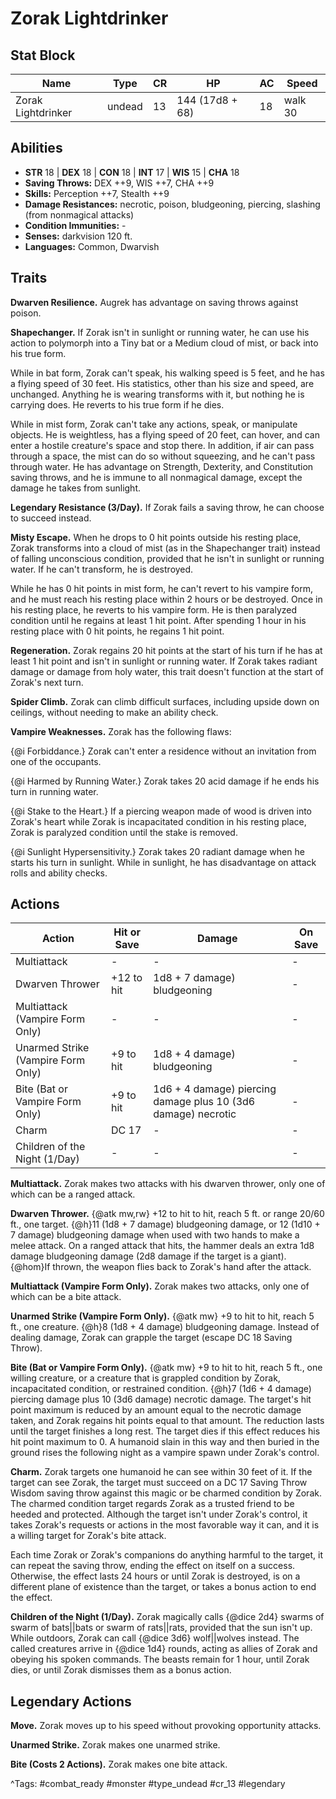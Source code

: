 # Zorak Lightdrinker

## Stat Block

| Name | Type | CR | HP | AC | Speed |
|------|------|----|----|----|-------|
| Zorak Lightdrinker | undead | 13 | 144 (17d8 + 68) | 18 | walk 30 |

## Abilities

- **STR** 18 | **DEX** 18 | **CON** 18 | **INT** 17 | **WIS** 15 | **CHA** 18
- **Saving Throws:** DEX ++9, WIS ++7, CHA ++9  
- **Skills:** Perception ++7, Stealth ++9  
- **Damage Resistances:** necrotic, poison, bludgeoning, piercing, slashing (from nonmagical attacks)  
- **Condition Immunities:** -  
- **Senses:** darkvision 120 ft.  
- **Languages:** Common, Dwarvish

## Traits

**Dwarven Resilience.** Augrek has advantage on saving throws against poison.

**Shapechanger.** If Zorak isn't in sunlight or running water, he can use his action to polymorph into a Tiny bat or a Medium cloud of mist, or back into his true form.

While in bat form, Zorak can't speak, his walking speed is 5 feet, and he has a flying speed of 30 feet. His statistics, other than his size and speed, are unchanged. Anything he is wearing transforms with it, but nothing he is carrying does. He reverts to his true form if he dies.

While in mist form, Zorak can't take any actions, speak, or manipulate objects. He is weightless, has a flying speed of 20 feet, can hover, and can enter a hostile creature's space and stop there. In addition, if air can pass through a space, the mist can do so without squeezing, and he can't pass through water. He has advantage on Strength, Dexterity, and Constitution saving throws, and he is immune to all nonmagical damage, except the damage he takes from sunlight.

**Legendary Resistance (3/Day).** If Zorak fails a saving throw, he can choose to succeed instead.

**Misty Escape.** When he drops to 0 hit points outside his resting place, Zorak transforms into a cloud of mist (as in the Shapechanger trait) instead of falling unconscious condition, provided that he isn't in sunlight or running water. If he can't transform, he is destroyed.

While he has 0 hit points in mist form, he can't revert to his vampire form, and he must reach his resting place within 2 hours or be destroyed. Once in his resting place, he reverts to his vampire form. He is then paralyzed condition until he regains at least 1 hit point. After spending 1 hour in his resting place with 0 hit points, he regains 1 hit point.

**Regeneration.** Zorak regains 20 hit points at the start of his turn if he has at least 1 hit point and isn't in sunlight or running water. If Zorak takes radiant damage or damage from holy water, this trait doesn't function at the start of Zorak's next turn.

**Spider Climb.** Zorak can climb difficult surfaces, including upside down on ceilings, without needing to make an ability check.

**Vampire Weaknesses.** Zorak has the following flaws:

{@i Forbiddance.} Zorak can't enter a residence without an invitation from one of the occupants.

{@i Harmed by Running Water.} Zorak takes 20 acid damage if he ends his turn in running water.

{@i Stake to the Heart.} If a piercing weapon made of wood is driven into Zorak's heart while Zorak is incapacitated condition in his resting place, Zorak is paralyzed condition until the stake is removed.

{@i Sunlight Hypersensitivity.} Zorak takes 20 radiant damage when he starts his turn in sunlight. While in sunlight, he has disadvantage on attack rolls and ability checks.


## Actions

| Action | Hit or Save | Damage | On Save |
|--------|--------------|--------|----------|
| Multiattack | - | - | - |
| Dwarven Thrower | +12 to hit | 1d8 + 7 damage) bludgeoning | - |
| Multiattack (Vampire Form Only) | - | - | - |
| Unarmed Strike (Vampire Form Only) | +9 to hit | 1d8 + 4 damage) bludgeoning | - |
| Bite (Bat or Vampire Form Only) | +9 to hit | 1d6 + 4 damage) piercing damage plus 10 (3d6 damage) necrotic | - |
| Charm | DC 17 | - | - |
| Children of the Night (1/Day) | - | - | - |

**Multiattack.** Zorak makes two attacks with his dwarven thrower, only one of which can be a ranged attack.

**Dwarven Thrower.** {@atk mw,rw} +12 to hit to hit, reach 5 ft. or range 20/60 ft., one target. {@h}11 (1d8 + 7 damage) bludgeoning damage, or 12 (1d10 + 7 damage) bludgeoning damage when used with two hands to make a melee attack. On a ranged attack that hits, the hammer deals an extra 1d8 damage bludgeoning damage (2d8 damage if the target is a giant). {@hom}If thrown, the weapon flies back to Zorak's hand after the attack.

**Multiattack (Vampire Form Only).** Zorak makes two attacks, only one of which can be a bite attack.

**Unarmed Strike (Vampire Form Only).** {@atk mw} +9 to hit to hit, reach 5 ft., one creature. {@h}8 (1d8 + 4 damage) bludgeoning damage. Instead of dealing damage, Zorak can grapple the target (escape DC 18 Saving Throw).

**Bite (Bat or Vampire Form Only).** {@atk mw} +9 to hit to hit, reach 5 ft., one willing creature, or a creature that is grappled condition by Zorak, incapacitated condition, or restrained condition. {@h}7 (1d6 + 4 damage) piercing damage plus 10 (3d6 damage) necrotic damage. The target's hit point maximum is reduced by an amount equal to the necrotic damage taken, and Zorak regains hit points equal to that amount. The reduction lasts until the target finishes a long rest. The target dies if this effect reduces his hit point maximum to 0. A humanoid slain in this way and then buried in the ground rises the following night as a vampire spawn under Zorak's control.

**Charm.** Zorak targets one humanoid he can see within 30 feet of it. If the target can see Zorak, the target must succeed on a DC 17 Saving Throw Wisdom saving throw against this magic or be charmed condition by Zorak. The charmed condition target regards Zorak as a trusted friend to be heeded and protected. Although the target isn't under Zorak's control, it takes Zorak's requests or actions in the most favorable way it can, and it is a willing target for Zorak's bite attack.

Each time Zorak or Zorak's companions do anything harmful to the target, it can repeat the saving throw, ending the effect on itself on a success. Otherwise, the effect lasts 24 hours or until Zorak is destroyed, is on a different plane of existence than the target, or takes a bonus action to end the effect.

**Children of the Night (1/Day).** Zorak magically calls {@dice 2d4} swarms of swarm of bats||bats or swarm of rats||rats, provided that the sun isn't up. While outdoors, Zorak can call {@dice 3d6} wolf||wolves instead. The called creatures arrive in {@dice 1d4} rounds, acting as allies of Zorak and obeying his spoken commands. The beasts remain for 1 hour, until Zorak dies, or until Zorak dismisses them as a bonus action.

## Legendary Actions

**Move.** Zorak moves up to his speed without provoking opportunity attacks.

**Unarmed Strike.** Zorak makes one unarmed strike.

**Bite (Costs 2 Actions).** Zorak makes one bite attack.



^Tags: #combat_ready #monster #type_undead #cr_13 #legendary